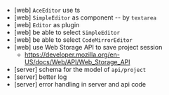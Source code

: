 - [web] `AceEditor` use ts
- [web] `SimpleEditor` as component -- by `textarea`
- [web] `Editor` as plugin
- [web] be able to select `SimpleEditor`
- [web] be able to select `CodeMirrorEditor`
- [web] use Web Storage API to save project session
  - https://developer.mozilla.org/en-US/docs/Web/API/Web_Storage_API
- [server] schema for the model of `api/project`
- [server] better log
- [server] error handling in server and api code
